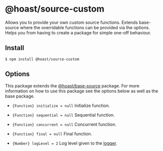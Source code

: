 # @hoast/source-custom

Allows you to provide your own custom source functions. Extends base-source where the overridable functions can be provided via the options. Helps you from having to create a package for simple one-off behaviour.

## Install

```
$ npm install @hoast/source-custom
```

## Options

This package extends the [@hoast/base-source](https://github.com/hoast/hoast/tree/master/packages/base-source#readme) package. For more information on how to use this package see the options below as well as the base package.

- `{Function} initialize = null` Initialize function.
- `{Function} sequential = null` Sequential function.
- `{Function} concurrent = null` Concurrent function.
- `{Function} final = null` Final function.

- `{Number} logLevel = 2` Log level given to the [logger](https://github.com/hoast/hoast/tree/master/packages/utils#logger.js).
